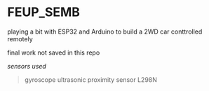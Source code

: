 # FEUP_SEMB

playing a bit with ESP32 and Arduino to build a 2WD car conttrolled remotely

final work not saved in this repo


*sensors used*

>gyroscope
>ultrasonic proximity sensor
>L298N
